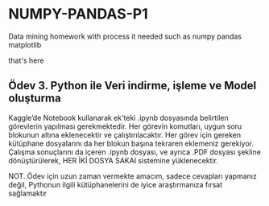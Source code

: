 # NUMPY-PANDAS-P1
Data mining homework with process it needed such as numpy pandas matplotlib

that's here 

## Ödev 3. Python ile Veri indirme, işleme ve Model oluşturma

Kaggle’de Notebook kullanarak ek’teki .ipynb dosyasında belirtilen görevlerin yapılması gerekmektedir. Her görevin komutları, uygun soru blokunun altına eklenecektir ve çalıştırılacaktır. Her görev için gereken kütüphane dosyalarını da her blokun başına tekraren eklemeniz gerekiyor. Çalışma sonuçlarını da içeren .ipynb dosyası, ve ayrıca .PDF dosyası şekline dönüştürülerek,  HER İKİ DOSYA SAKAI sistemine yüklenecektir.

 

NOT. Ödev için uzun zaman vermekte amacım, sadece cevapları yapmanız değil, Pythonun ilgili kütüphanelerini de iyice araştırmanıza fırsat sağlamaktır
